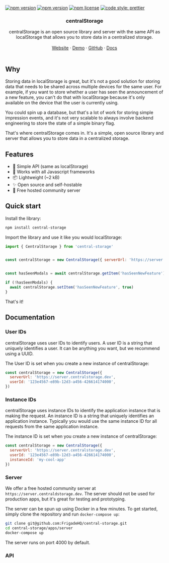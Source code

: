 [![npm version](https://img.shields.io/npm/v/central-storage)](https://www.npmjs.com/package/global-storage)
[![npm version](https://github.com/FrigadeHQ/react-native-onboard/actions/workflows/tests.yml/badge.svg)](https://github.com/FrigadeHQ/react-native-onboard/actions/workflows/tests.yml)
[![npm license](https://img.shields.io/npm/l/react-native-onboard)](https://www.npmjs.com/package/react-native-onboard)
[![code style: prettier](https://img.shields.io/badge/code_style-prettier-ff69b4.svg)](https://github.com/prettier/prettier)


<H3 align="center"><strong>centralStorage</strong></H3>
<div align="center">centralStorage is an open source library and server with the same API as localStorage that allows you to store data in a centralized storage.</div>
<br />
<div align="center">
<a href="https://frigade.com">Website</a> 
<span> · </span>
<a href="https://demo.frigade.com">Demo</a> 
<span> · </span>
<a href="https://github.com/FrigadeHQ">GitHub</a> 
<span> · </span>
<a href="https://docs.frigade.com">Docs</a></div>

<br />

## Why
Storing data in localStorage is great, but it's not a good solution for storing data that needs to be shared across multiple devices for the same user. For example, if you want to store whether a user has seen the announcement of a new feature, you can't do that with localStorage because it's only available on the device that the user is currently using.

You could  spin up a database, but that's a lot of work for storing simple impression events, and it's not very scalable to always involve backend engineering to store the state of a simple binary flag.

That's where centralStorage comes in. It's a simple, open source library and server that allows you to store data in a centralized storage.

## Features

- 🔧 Simple API (same as localStorage)
- 🚀 Works with all Javascript frameworks
- 📦 Lightweight (~2 kB)
- ✨ Open source and self-hostable
- 🍦 Free hosted community server


## Quick start

Install the library:

```bash
npm install central-storage
```

Import the library and use it like you would localStorage:

```javascript
import { CentralStorage } from 'central-storage'


const centralStorage = new CentralStorage({ serverUrl: 'https://server.centralstorage.dev' })


const hasSeenModals = await centralStorage.getItem('hasSeenNewFeature')

if (!hasSeenModals) {
  await centralStorage.setItem('hasSeenNewFeature', true)
}
```

That's it!

## Documentation

### User IDs

centralStorage uses user IDs to identify users. A user ID is a string that uniquely identifies a user. It can be anything you want, but we recommend using a UUID.

The User ID is set when you create a new instance of centralStorage:

```javascript
const centralStorage = new CentralStorage({
  serverUrl: 'https://server.centralstorage.dev',
  userId: '123e4567-e89b-12d3-a456-426614174000',
})
```

### Instance IDs

centralStorage uses instance IDs to identify the application instance that is making the request. An instance ID is a string that uniquely identifies an application instance. Typically you would use the same instance ID for all requests from the same application instance.

The instance ID is set when you create a new instance of centralStorage:

```javascript
const centralStorage = new CentralStorage({
  serverUrl: 'https://server.centralstorage.dev',
  userId: '123e4567-e89b-12d3-a456-426614174000',
  instanceId: 'my-cool-app'
})
```

### Server

We offer a free hosted community server at `https://server.centraldstorage.dev`. The server should not be used for production apps, but it's great for testing and prototyping.

The server can be spun up using Docker in a few minutes. To get started, simply clone the repository and run `docker-compose up`:

```bash
git clone git@github.com:FrigadeHQ/central-storage.git
cd central-storage/apps/server
docker-compose up
```

The server runs on port 4000 by default.

### API


